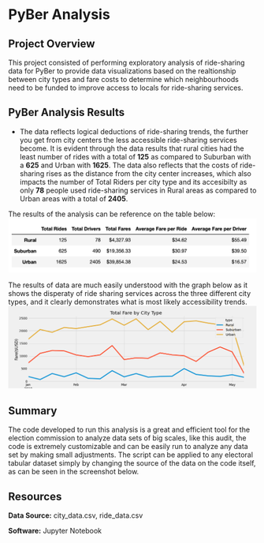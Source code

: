 # PyBer Analysis

## Project Overview

This project consisted of performing exploratory analysis of ride-sharing data for PyBer to provide data visualizations based on the realtionship between city types and fare costs to determine which neighbourhoods need to be funded to improve access to locals for ride-sharing services. 

## PyBer Analysis Results 

- The data reflects logical deductions of ride-sharing trends, the further you get from city centers the less accessible ride-sharing services become. It is evident through the data results that rural cities had the least number of rides with a total of **125** as compared to Suburban with a **625** and Urban with **1625**. The data also reflects that the costs of ride-sharing rises as the distance from the city center increases, which also impacts the number of Total Riders per city type and its accesibilty as only **78** people used ride-sharing services in Rural areas as compared to Urban areas with a total of **2405**. 

The results of the analysis can be reference on the table below:
![alt text](https://github.com/Karenjakins/PyBer_Analysis/blob/main/Resources/PyBer%20Summary.png "PyBer Summary")

The results of data are much easily understood with the graph below as it shows the disperaty of ride sharing services across the three different city types, and it clearly demonstrates what is most likely accessibility trends. 
![alt text](https://github.com/Karenjakins/PyBer_Analysis/blob/main/Analysis/PyBer_fare_summary.png "Total Fare by City Type")

## Summary 

The code developed to run this analysis is a great and efficient tool for the election commission to analyze data sets of big scales, like this audit, the code is extremely customizable and can be easily run to analyze any data set by making small adjustments. The script can be applied to any electoral tabular dataset simply by changing the source of the data on the code itself, as can be seen in the screenshot below. 


## Resources

**Data Source:** city_data.csv, ride_data.csv

**Software:** Jupyter Notebook